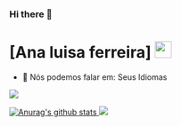 ### Hi there 👋
# [Ana luisa ferreira] <img src="https://github.com/TheDudeThatCode/TheDudeThatCode/blob/master/Assets/Mario_Hello_Big.gif" width="30px">
- 📣 Nós podemos falar em: <portugues>Seus Idiomas</espanhol>

 <a href="#" alternativo="Gmail">
 <img src="https://img.shields.io/badge/-Gmail-FF0000?style=flat-square&labelColor=FF0000&logo=gmail&logoColor=white&link=analuisaferreira250@gmail.com"/></a>
 <a href="#" alternativo="Instagram">



<a href="https://github-readme-stats.anuraghazra1.vercel.app/api?username=Duduxs"><img src="https://github-readme-stats.anuraghazra1.vercel.app/api?username=Duduxs&show_icons=true&include_all_commits=true&theme=radical" alt="Anurag's github stats"/>
    <img src="https://img.shields.io/badge/-Instagram-DF0174?style=flat-square&labelColor=DF0174&logo=instagram&logoColor=white&link=https://www.instagram.com/ana000_4?igsh=MXBnMmwyZ2xmZG1leg=="/></a>
<!--
<!--
**vngss/vngss** is a ✨ _special_ ✨ repository because its `README.md` (this file) appears on your GitHub profile.

Here are some ideas to get you started:

- 🔭 I’m currently working on ...
- 🌱 I’m currently learning ...
- 👯 I’m looking to collaborate on ...
- 🤔 I’m looking for help with ...
- 💬 Ask me about ...
- 📫 How to reach me: ...
- 😄 Pronouns: ...
- ⚡ Fun fact: ...
-->
